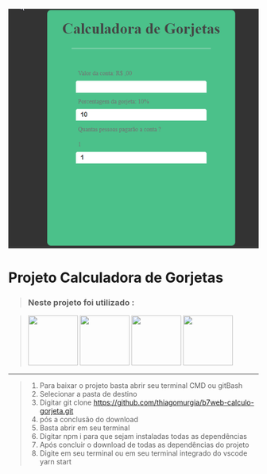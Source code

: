 ![](calc.gif)

 # Projeto Calculadora de Gorjetas 


> ### Neste projeto foi utilizado :

> <img src="https://cdn.iconscout.com/icon/free/png-256/react-4-1175110.png" width="100" height="100">
> <img src="https://cdn.iconscout.com/icon/free/png-256/javascript-24-1174950.png" width="100" height="100">
> <img src="https://cdn.iconscout.com/icon/free/png-256/html-2752158-2284975.png" width="100" height="100">
> <img src="https://cdn.iconscout.com/icon/free/png-256/css-131-722685.png" width="100" height="100">



<hr/>

>1. Para baixar o projeto basta abrir seu terminal CMD ou gitBash
>2. Selecionar a pasta de destino
>3. Digitar git clone https://github.com/thiagomurgia/b7web-calculo-gorjeta.git
>4. pós a conclusão do download
>5. Basta abrir em seu terminal
>6. Digitar npm i para que sejam instaladas todas as dependências
>7. Após concluir o download de todas as dependências do projeto
>8. Digite em seu terminal ou em seu terminal integrado do vscode yarn start